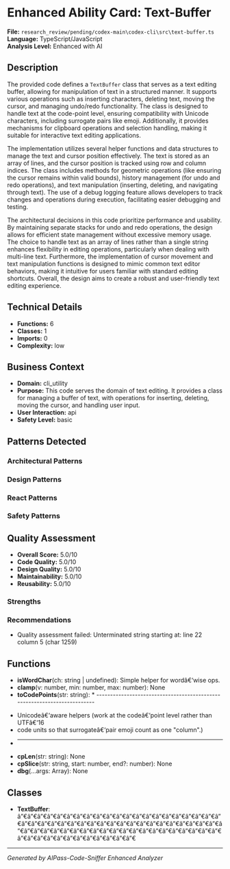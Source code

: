 # Enhanced Ability Card: Text-Buffer

**File:** `research_review/pending/codex-main\codex-cli\src\text-buffer.ts`  
**Language:** TypeScript/JavaScript  
**Analysis Level:** Enhanced with AI

## Description

The provided code defines a `TextBuffer` class that serves as a text editing buffer, allowing for manipulation of text in a structured manner. It supports various operations such as inserting characters, deleting text, moving the cursor, and managing undo/redo functionality. The class is designed to handle text at the code-point level, ensuring compatibility with Unicode characters, including surrogate pairs like emoji. Additionally, it provides mechanisms for clipboard operations and selection handling, making it suitable for interactive text editing applications.

The implementation utilizes several helper functions and data structures to manage the text and cursor position effectively. The text is stored as an array of lines, and the cursor position is tracked using row and column indices. The class includes methods for geometric operations (like ensuring the cursor remains within valid bounds), history management (for undo and redo operations), and text manipulation (inserting, deleting, and navigating through text). The use of a debug logging feature allows developers to track changes and operations during execution, facilitating easier debugging and testing.

The architectural decisions in this code prioritize performance and usability. By maintaining separate stacks for undo and redo operations, the design allows for efficient state management without excessive memory usage. The choice to handle text as an array of lines rather than a single string enhances flexibility in editing operations, particularly when dealing with multi-line text. Furthermore, the implementation of cursor movement and text manipulation functions is designed to mimic common text editor behaviors, making it intuitive for users familiar with standard editing shortcuts. Overall, the design aims to create a robust and user-friendly text editing experience.

## Technical Details

- **Functions:** 6
- **Classes:** 1
- **Imports:** 0
- **Complexity:** low




## Business Context

- **Domain:** cli_utility
- **Purpose:** This code serves the domain of text editing. It provides a class for managing a buffer of text, with operations for inserting, deleting, moving the cursor, and handling user input.
- **User Interaction:** api
- **Safety Level:** basic



## Patterns Detected

### Architectural Patterns


### Design Patterns


### React Patterns


### Safety Patterns




## Quality Assessment

- **Overall Score:** 5.0/10
- **Code Quality:** 5.0/10
- **Design Quality:** 5.0/10
- **Maintainability:** 5.0/10
- **Reusability:** 5.0/10

### Strengths


### Recommendations
- Quality assessment failed: Unterminated string starting at: line 22 column 5 (char 1259)


## Functions

- **isWordChar**(ch: string | undefined): Simple helper for wordâ€‘wise ops.
- **clamp**(v: number, min: number, max: number): None
- **toCodePoints**(str: string): * -------------------------------------------------------------------------
 *  Unicodeâ€‘aware helpers (work at the codeâ€‘point level rather than UTFâ€‘16
 *  code units so that surrogateâ€‘pair emoji count as one "column".)
 * ----------------------------------------------------------------------
- **cpLen**(str: string): None
- **cpSlice**(str: string, start: number, end?: number): None
- **dbg**(...args: Array<unknown>): None

## Classes

- **TextBuffer**: â”€â”€â”€â”€â”€â”€â”€â”€â”€â”€â”€â”€â”€â”€â”€â”€â”€â”€â”€â”€â”€â”€â”€â”€â”€â”€â”€â”€â”€â”€â”€â”€â”€â”€â”€â”€â”€â”€â”€â”€â”€â”€â”€â”€â”€â”€â”€â”€â”€â”€â”€â”€â”€â”€â”€â”€â”€â”€â”€â”€â”€â”€â”€â”€â”€â”€â”€â”€â”€â”€â”€â”€â”€â”€

---
*Generated by AIPass-Code-Sniffer Enhanced Analyzer*
